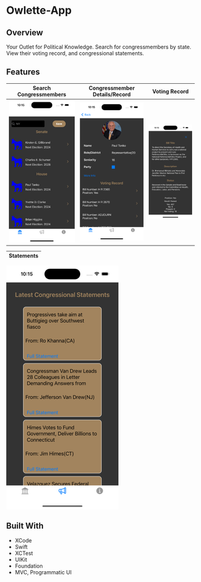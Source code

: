 # Owlette-App

## Overview



Your Outlet for Political Knowledge. Search for congressmembers by state. View their voting record, and congressional statements.

## Features 

Search Congressmembers | Congressmember Details/Record | Voting Record          
---------------------- | ----------------------------- | -----------------------   
![Search](Owlette-App/Owlette-App/Assets.xcassets/AppFeatureImages/Owlette-Search.png) | ![Details](Owlette-App/Owlette-App/Assets.xcassets/AppFeatureImages/Owlette-MemberAndRecord.png) | ![Voting](Owlette-App/Owlette-App/Assets.xcassets/AppFeatureImages/Owlette-RecordDetails.png)


Statements |
---------- |
![Statements](Owlette-App/Owlette-App/Assets.xcassets/AppFeatureImages/Owlette-Statements.png)

## Built With

* XCode
* Swift
* XCTest
* UIKit
* Foundation
* MVC, Programmatic UI
